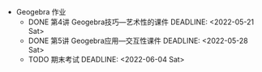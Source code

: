 - Geogebra 作业
	- DONE 第4讲	Geogebra技巧—艺术性的课件
	  DEADLINE: <2022-05-21 Sat>
	- DONE 第5讲	Geogebra应用—交互性课件
	  DEADLINE: <2022-05-28 Sat>
	- TODO 期末考试
	  DEADLINE: <2022-06-04 Sat>